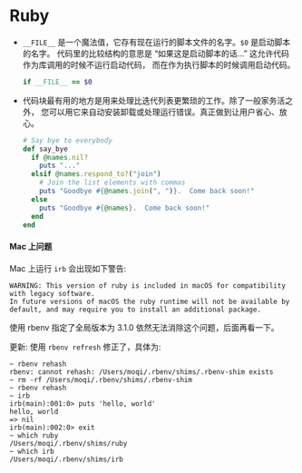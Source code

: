 # Ruby

* `__FILE__` 是一个魔法值，它存有现在运行的脚本文件的名字。`$0` 是启动脚本的名字。 代码里的比较结构的意思是 “如果这是启动脚本的话…” 这允许代码作为库调用的时候不运行启动代码， 而在作为执行脚本的时候调用启动代码。
  ```ruby
  if __FILE__ == $0 
  ```
* 代码块最有用的地方是用来处理比迭代列表更繁琐的工作。除了一般家务活之外， 您可以用它来自动安装卸载或处理运行错误。真正做到让用户省心、放心。
  ```ruby
  # Say bye to everybody
  def say_bye
    if @names.nil?
      puts "..."
    elsif @names.respond_to?("join")
      # Join the list elements with commas
      puts "Goodbye #{@names.join(", ")}.  Come back soon!"
    else
      puts "Goodbye #{@names}.  Come back soon!"
    end
  end
  ```

#### Mac 上问题

Mac 上运行 `irb` 会出现如下警告:

```text
WARNING: This version of ruby is included in macOS for compatibility with legacy software.
In future versions of macOS the ruby runtime will not be available by
default, and may require you to install an additional package.
```

使用 rbenv 指定了全局版本为 3.1.0 依然无法消除这个问题，后面再看一下。

更新: 使用 `rbenv refresh` 修正了，具体为:

```shell
~ rbenv rehash
rbenv: cannot rehash: /Users/moqi/.rbenv/shims/.rbenv-shim exists
~ rm -rf /Users/moqi/.rbenv/shims/.rbenv-shim
~ rbenv rehash
~ irb
irb(main):001:0> puts 'hello, world'
hello, world
=> nil
irb(main):002:0> exit
~ which ruby
/Users/moqi/.rbenv/shims/ruby
~ which irb
/Users/moqi/.rbenv/shims/irb
```
